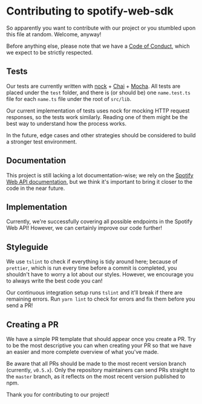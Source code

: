 # Contributing to spotify-web-sdk

So apparently you want to contribute with our project or you stumbled upon this file at random. Welcome, anyway!

Before anything else, please note that we have a [Code of Conduct](.github/CODE_OF_CONDUCT.md), which we expect to be strictly respected.

## Tests

Our tests are currently written with [nock](https://github.com/nock/nock) + [Chai](https://www.chaijs.com/) + [Mocha](https://mochajs.org/). All tests are placed under the `test` folder, and there is (or should be) one `name.test.ts` file for each `name.ts` file under the root of `src/lib`.

Our current implementation of tests uses nock for mocking HTTP request responses, so the tests work similarly. Reading one of them might be the best way to understand how the process works.

In the future, edge cases and other strategies should be considered to build a stronger test environment.

## Documentation

This project is still lacking a lot documentation-wise; we rely on the [Spotify Web API documentation](https://developer.spotify.com/documentation/web-api/), but we think it's important to bring it closer to the code in the near future.

## Implementation

Currently, we're successfully covering all possible endpoints in the Spotify Web API! However, we can certainly improve our code further!

## Styleguide

We use `tslint` to check if everything is tidy around here; because of `prettier`, which is run every time before a commit is completed, you shouldn't have to worry a lot about our styles. However, we encourage you to always write the best code you can!

Our continuous integration setup runs `tslint` and it'll break if there are remaining errors. Run `yarn lint` to check for errors and fix them before you send a PR!

## Creating a PR

We have a simple PR template that should appear once you create a PR. Try to be the most descriptive you can when creating your PR so that we have an easier and more complete overview of what you've made.

Be aware that all PRs should be made to the most recent version branch (currently, `v0.5.x`). Only the repository maintainers can send PRs straight to the `master` branch, as it reflects on the most recent version published to npm.

Thank you for contributing to our project!
